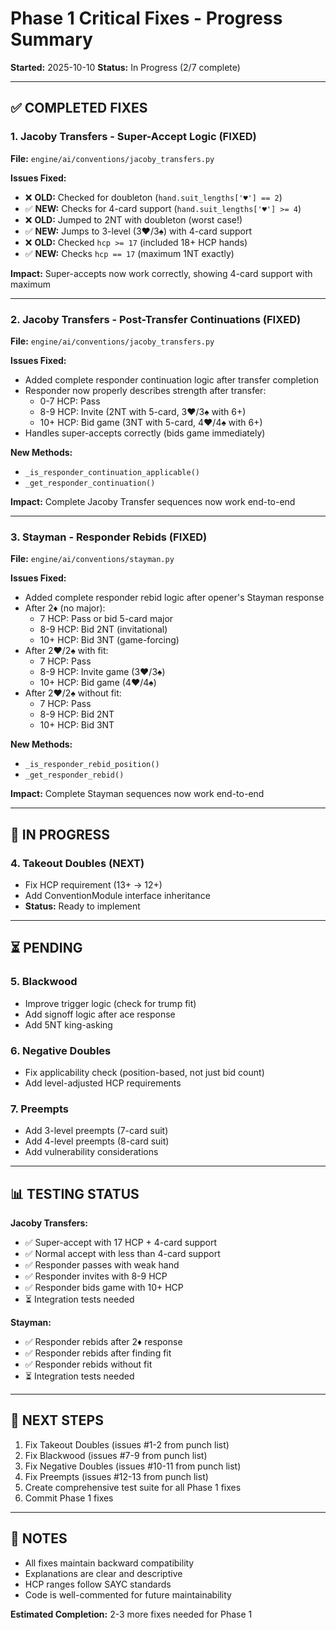 # Phase 1 Critical Fixes - Progress Summary

**Started:** 2025-10-10
**Status:** In Progress (2/7 complete)

---

## ✅ COMPLETED FIXES

### 1. Jacoby Transfers - Super-Accept Logic (FIXED)
**File:** `engine/ai/conventions/jacoby_transfers.py`

**Issues Fixed:**
- ❌ **OLD:** Checked for doubleton (`hand.suit_lengths['♥'] == 2`)
- ✅ **NEW:** Checks for 4-card support (`hand.suit_lengths['♥'] >= 4`)
- ❌ **OLD:** Jumped to 2NT with doubleton (worst case!)
- ✅ **NEW:** Jumps to 3-level (3♥/3♠) with 4-card support
- ❌ **OLD:** Checked `hcp >= 17` (included 18+ HCP hands)
- ✅ **NEW:** Checks `hcp == 17` (maximum 1NT exactly)

**Impact:** Super-accepts now work correctly, showing 4-card support with maximum

---

### 2. Jacoby Transfers - Post-Transfer Continuations (FIXED)
**File:** `engine/ai/conventions/jacoby_transfers.py`

**Issues Fixed:**
- Added complete responder continuation logic after transfer completion
- Responder now properly describes strength after transfer:
  * 0-7 HCP: Pass
  * 8-9 HCP: Invite (2NT with 5-card, 3♥/3♠ with 6+)
  * 10+ HCP: Bid game (3NT with 5-card, 4♥/4♠ with 6+)
- Handles super-accepts correctly (bids game immediately)

**New Methods:**
- `_is_responder_continuation_applicable()`
- `_get_responder_continuation()`

**Impact:** Complete Jacoby Transfer sequences now work end-to-end

---

### 3. Stayman - Responder Rebids (FIXED)
**File:** `engine/ai/conventions/stayman.py`

**Issues Fixed:**
- Added complete responder rebid logic after opener's Stayman response
- After 2♦ (no major):
  * 7 HCP: Pass or bid 5-card major
  * 8-9 HCP: Bid 2NT (invitational)
  * 10+ HCP: Bid 3NT (game-forcing)
- After 2♥/2♠ with fit:
  * 7 HCP: Pass
  * 8-9 HCP: Invite game (3♥/3♠)
  * 10+ HCP: Bid game (4♥/4♠)
- After 2♥/2♠ without fit:
  * 7 HCP: Pass
  * 8-9 HCP: Bid 2NT
  * 10+ HCP: Bid 3NT

**New Methods:**
- `_is_responder_rebid_position()`
- `_get_responder_rebid()`

**Impact:** Complete Stayman sequences now work end-to-end

---

## 🔄 IN PROGRESS

### 4. Takeout Doubles (NEXT)
- Fix HCP requirement (13+ → 12+)
- Add ConventionModule interface inheritance
- **Status:** Ready to implement

---

## ⏳ PENDING

### 5. Blackwood
- Improve trigger logic (check for trump fit)
- Add signoff logic after ace response
- Add 5NT king-asking

### 6. Negative Doubles
- Fix applicability check (position-based, not just bid count)
- Add level-adjusted HCP requirements

### 7. Preempts
- Add 3-level preempts (7-card suit)
- Add 4-level preempts (8-card suit)
- Add vulnerability considerations

---

## 📊 TESTING STATUS

**Jacoby Transfers:**
- ✅ Super-accept with 17 HCP + 4-card support
- ✅ Normal accept with less than 4-card support
- ✅ Responder passes with weak hand
- ✅ Responder invites with 8-9 HCP
- ✅ Responder bids game with 10+ HCP
- ⏳ Integration tests needed

**Stayman:**
- ✅ Responder rebids after 2♦ response
- ✅ Responder rebids after finding fit
- ✅ Responder rebids without fit
- ⏳ Integration tests needed

---

## 🎯 NEXT STEPS

1. Fix Takeout Doubles (issues #1-2 from punch list)
2. Fix Blackwood (issues #7-9 from punch list)
3. Fix Negative Doubles (issues #10-11 from punch list)
4. Fix Preempts (issues #12-13 from punch list)
5. Create comprehensive test suite for all Phase 1 fixes
6. Commit Phase 1 fixes

---

## 📝 NOTES

- All fixes maintain backward compatibility
- Explanations are clear and descriptive
- HCP ranges follow SAYC standards
- Code is well-commented for future maintainability

**Estimated Completion:** 2-3 more fixes needed for Phase 1
